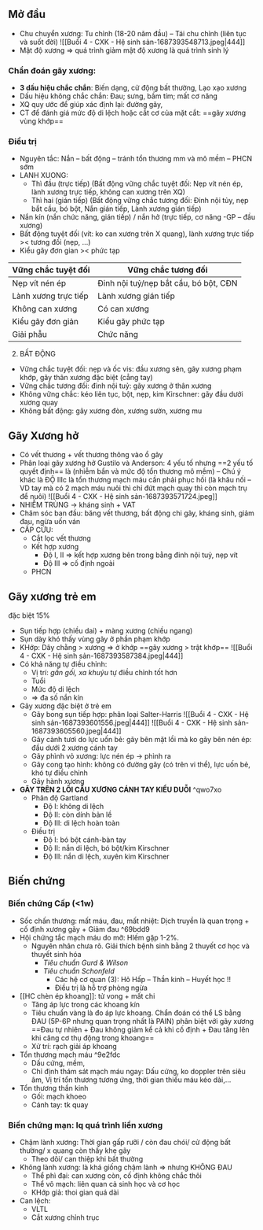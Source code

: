 ## Mở đầu
- Chu chuyển xương: Tu chỉnh (18-20 năm đầu) – Tái chu chỉnh (liên tục và suốt đời)
![[Buổi 4 - CXK - Hệ sinh sản-1687393548713.jpeg|444]]
- Mật độ xương => quá trình giảm mật độ xương là quá trình sinh lý

### Chẩn đoán gãy xương:
- **3 dấu hiệu chắc chắn**: Biến dạng, cử động bất thường, Lạo xạo xương
- Dấu hiệu không chắc chắn: Đau; sưng, bầm tím; mất cơ năng
- XQ quy ước để giúp xác định lại: đường gãy, 
- CT để đánh giá mức độ di lệch hoặc cắt cơ của mặt cắt: ==gãy xương vùng khớp==
### Điều trị
- Nguyên tắc: Nắn – bất động – tránh tổn thương mm và mô mềm – PHCN sớm
- LANH XUONG:
	- Thì đầu (trực tiếp) (Bất động vững chắc tuyệt đối: Nẹp vít nén ép, lành xương trực tiếp, không can xương trên XQ)
	- Thì hai (gián tiếp) (Bất động vững chắc tương đối: Đinh nội tủy, nẹp bắt cầu, bó bột, Nắn gián tiếp, Lành xương gián tiếp)
- Nắn kín (nắn chức năng, gián tiếp) / nắn hở (trực tiếp, cơ năng -GP – đầu xương)
- Bất động tuyệt đối (vít: ko can xương trên X quang), lành xương trực tiếp >< tương đối (nẹp, ...)
- Kiểu gãy đơn gian >< phức tạp

| Vững chắc tuyệt đối  | Vững chắc tương đối                   |
| -------------------- | ------------------------------------- |
| Nẹp vít nén ép       | Đinh nội tuỷ/nẹp bắt cầu, bó bột, CĐN |
| Lành xương trực tiếp | Lành xương gián tiếp                  |
| Không can xương      | Có can xương                          |
| Kiểu gãy đơn giản    | Kiểu gãy phức tạp                     |
| Giải phẫu            | Chức năng                             | 

2. BẤT ĐỘNG
- Vững chắc tuyệt đối: nẹp và ốc vis: đầu xương sên, gãy xương phạm khớp, gãy thân xương đặc biệt (cẳng tay)
- Vững chắc tương đối: đinh nội tuỷ: gãy xương ở thân xương
- Không vững chắc: kéo liên tục, bột, nẹp, kim Kirschner: gãy đầu dưới xương quay
- Không bất động: gãy xương đòn, xương sườn, xương mu
## Gãy Xương hở
- Có vết thương + vết thương thông vào ổ gãy
- Phân loại gãy xương hở Gustilo và Anderson: 4 yếu tố nhưng ==2 yếu tố quyết định== là (nhiễm bẩn và mức độ tổn thương mô mềm) – Chú ý khác là ĐỘ IIIc là tổn thương mạch máu cần phải phục hồi (là khâu nối – VD tay mà có 2 mạch máu nuôi thì chỉ đứt mạch quay thì còn mạch trụ để nuôi)
![[Buổi 4 - CXK - Hệ sinh sản-1687393571724.jpeg]]
- NHIỄM TRÙNG -> kháng sinh + VAT
- Chăm sóc ban đầu: băng vết thương, bất động chi gãy, kháng sinh, giảm đau, ngừa uốn ván
- CẤP CỨU:
	- Cắt lọc vết thương
	- Kết hợp xương
		- Độ I, II => kết hợp xương bên trong bằng đinh nội tuỷ, nẹp vít
		- Độ III => cố định ngoài
	- PHCN
## Gãy xương trẻ em
đặc biệt 15%
- Sụn tiếp hợp (chiều dai) + màng xương (chiều ngang)
 - Sụn dày khó thấy vùng gãy ở phần phạm khớp
- KHớp: Dây chằng > xương => ở khớp ==gãy xương > trật khớp==
![[Buổi 4 - CXK - Hệ sinh sản-1687393587384.jpeg|444]]
- Có khả năng tự điều chỉnh:
	- Vị trí: _gần gối, xa khuỷu_ tự điều chỉnh tốt hơn
	- Tuổi
	- Mức độ di lệch
	- => đa số nắn kín
- Gãy xương đặc biệt ở trẻ em
	- Gãy bong sụn tiếp hợp: phân loại Salter-Harris
![[Buổi 4 - CXK - Hệ sinh sản-1687393601556.jpeg|444]]
![[Buổi 4 - CXK - Hệ sinh sản-1687393605560.jpeg|444]]
	- Gãy cành tươi do lực uốn bẻ: gãy bên mặt lồi mà ko gãy bên nén ép: đầu dưới 2 xương cánh tay
	- Gãy phình vỏ xương: lực nén ép -> phình ra
	- Gãy cong tạo hình: không có đường gãy (có trên vi thể), lực uốn bẻ, khó tự điều chỉnh
	- Gãy hành xương
- **GÃY TRÊN 2 LỒI CẦU XƯƠNG CÁNH TAY KIỂU DUỖI** ^qwo7xo
	- Phân độ Gartland
		- Độ I: không di lệch
		- Độ II: còn dính bản lề
		- Độ III: di lệch hoàn toàn
	- Điều trị
		- Độ I: bó bột cánh-bàn tay
		- Độ II: nắn di lệch, bó bột/kim Kirschner
		- Độ III: nắn di lệch, xuyên kim Kirschner
## Biến chứng
### Biến chứng Cấp (<1w)
- Sốc chấn thương: mất máu, đau, mất nhiệt: Dịch truyền là quan trọng + cố định xương gãy + Giảm đau ^69bdd9
- Hội chứng tắc mạch máu do mỡ: HIếm gặp 1-2%.  
	- Nguyên nhân chưa rõ. Giải thích bệnh sinh bằng 2 thuyết cơ học và thuyết sinh hóa
		- _Tiêu chuẩn Gurd & Wilson_
		- _Tiêu chuẩn Schonfeld_
			- Các hệ cơ quan (3): Hô Hấp – Thần kinh – Huyết học !!
			- Điều trị là hỗ trợ phòng ngừa
- [[HC chèn ép khoang]]: tử vong + mất chi
	- Tăng áp lực trong các khoang kín
	- Tiêu chuẩn vàng là đo áp lực khoang. Chẩn đoán có thể LS bằng ĐAU  (5P-6P nhưng quan trọng nhất là PAIN) phân biệt với gãy xương
	==Đau tự nhiên + Đau không giảm kể cả khi cố định + Đau tăng lên khi căng cơ thụ động trong khoang==
	- Xử trí: rạch giải áp khoang
- Tổn thương mạch máu ^9e2fdc
	- Dấu cứng, mềm,
	- Chỉ định thám sát mạch máu ngay: Dấu cứng, ko doppler trên siêu âm, Vị trí tổn thương tương ứng, thời gian thiếu máu kéo dài,…
- Tổn thương thần kinh
	- Gối: mạch khoeo
	- Cánh tay: tk quay

### Biến chứng mạn: lq quá trình liền xương
- Chậm lành xương: Thời gian gấp rưỡi / còn đau chói/ cử động bất thường/ x quang còn thấy khe gãy
	- Theo dõi/ can thiệp khi bất thường
- Không lành xương: là khá giống chậm lành => nhưng KHÔNG ĐAU
	- Thể phì đại: can xương còn, cố định không chắc thôi
	- Thể vô mạch: liên quan cả sinh học và cơ học
	- KHớp giả: thoi gian quá dài
- Can lệch:
	- VLTL
	- Cắt xương chỉnh trục